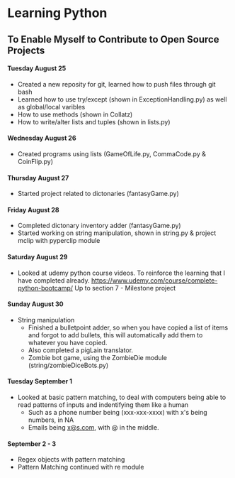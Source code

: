 # Learning Python
## To Enable Myself to Contribute to Open Source Projects


#### Tuesday August 25

- Created a new reposity for git, learned how to push files through git bash
- Learned how to use try/except (shown in ExceptionHandling.py) as well as global/local varibles
- How to use methods (shown in Collatz)
- How to write/alter lists and tuples (shown in lists.py)

#### Wednesday August 26

- Created programs using lists (GameOfLife.py, CommaCode.py & CoinFlip.py)

#### Thursday August 27

- Started project related to dictonaries (fantasyGame.py)

#### Friday August 28

- Completed dictonary inventory adder (fantasyGame.py)
- Started working on string manipulation, shown in string.py & project mclip with pyperclip module

#### Saturday August 29

- Looked at udemy python course videos. To reinforce the learning that I have completed already. https://www.udemy.com/course/complete-python-bootcamp/ Up to section 7 - Milestone project

#### Sunday August 30

- String manipulation
    - Finished a bulletpoint adder, so when you have copied a list of items and forgot to add bullets, this will automatically add them to whatever you have copied.
    - Also completed a pigLain translator.
    - Zombie bot game, using the ZombieDie module (string/zombieDiceBots.py)

#### Tuesday September 1

- Looked at basic pattern matching, to deal with computers being able to read patterns of inputs and indentifying them like a human
    - Such as a phone number being (xxx-xxx-xxxx) with x's being numbers, in NA
    - Emails being x@s.com, with @ in the middle.

#### September 2 - 3

- Regex objects with pattern matching
- Pattern Matching continued with re module